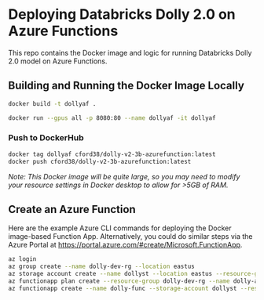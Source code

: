 # Deploying Databricks Dolly 2.0 on Azure Functions

This repo contains the Docker image and logic for running Databricks Dolly 2.0 model on Azure Functions.

## Building and Running the Docker Image Locally
```bash
docker build -t dollyaf .

docker run --gpus all -p 8080:80 --name dollyaf -it dollyaf
```
### Push to DockerHub
```bash
docker tag dollyaf cford38/dolly-v2-3b-azurefunction:latest
docker push cford38/dolly-v2-3b-azurefunction:latest
```
_Note: This Docker image will be quite large, so you may need to modify your resource settings in Docker desktop to allow for >5GB of RAM._

## Create an Azure Function

Here are the example Azure CLI commands for deploying the Docker image-based Function App. Alternatively, you could do similar steps via the Azure Portal at https://portal.azure.com/#create/Microsoft.FunctionApp. 

```bash
az login
az group create --name dolly-dev-rg --location eastus
az storage account create --name dollyst --location eastus --resource-group dolly-dev-rg --sku Standard_LRS
az functionapp plan create --resource-group dolly-dev-rg --name dolly-asp --location eastus --number-of-workers 1 --sku P3V3 --is-linux
az functionapp create --name dolly-func --storage-account dollyst --resource-group dolly-dev-rg --plan dolly-asp --functions-version 4 --os-type Linux --image cford38/dolly-v2-3b-azurefunction:latest
```